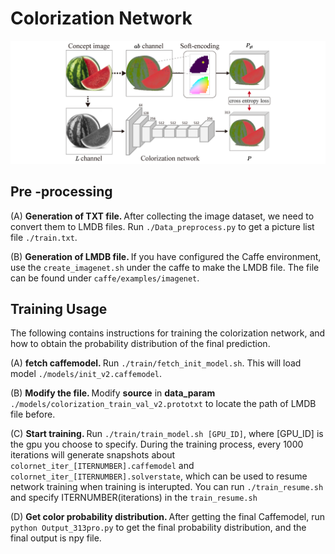 # Colorization Network
![Teaser Image](https://github.com/ZiqiYe77/CCAIC/blob/main/docs/network_v3.png)</b>

## Pre -processing
(A) <b>Generation of TXT file. </b>
After collecting the image dataset, we need to convert them to LMDB files. Run `./Data_preprocess.py` to get a picture list file `./train.txt`.<br>

(B) <b>Generation of LMDB file. </b>
If you have configured the Caffe environment, use the `create_imagenet.sh` under the caffe to make the LMDB file. The file can be found under `caffe/examples/imagenet`.

## Training Usage
The following contains instructions for training the colorization network, and how to obtain the probability distribution of the final prediction.

(A) <b>fetch caffemodel. </b>
Run `./train/fetch_init_model.sh`. This will load model `./models/init_v2.caffemodel`. 

(B) <b>Modify the file. </b>
Modify **source** in **data_param** `./models/colorization_train_val_v2.prototxt` to locate the path of LMDB file before.

(C) <b>Start training. </b>
Run `./train/train_model.sh [GPU_ID]`, where [GPU_ID] is the gpu you choose to specify. 
During the training process, every 1000 iterations will generate snapshots about `colornet_iter_[ITERNUMBER].caffemodel` and `colornet_iter_[ITERNUMBER].solverstate`, which can be used to resume network training when training is interupted. You can run `./train_resume.sh` and specify ITERNUMBER(iterations) in the `train_resume.sh`

(D) <b>Get color probability distribution. </b>
After getting the final Caffemodel, run `python Output_313pro.py` to get the final probability distribution, and the final output is npy file.
